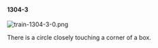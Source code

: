 #### 1304-3
![train-1304-3-0.png](https://github.com/lil-lab/nlvr/raw/master/nlvr/train/images/74/train-1304-3-0.png "train-1304-3-0.png")

There is a circle closely touching a corner of a box.